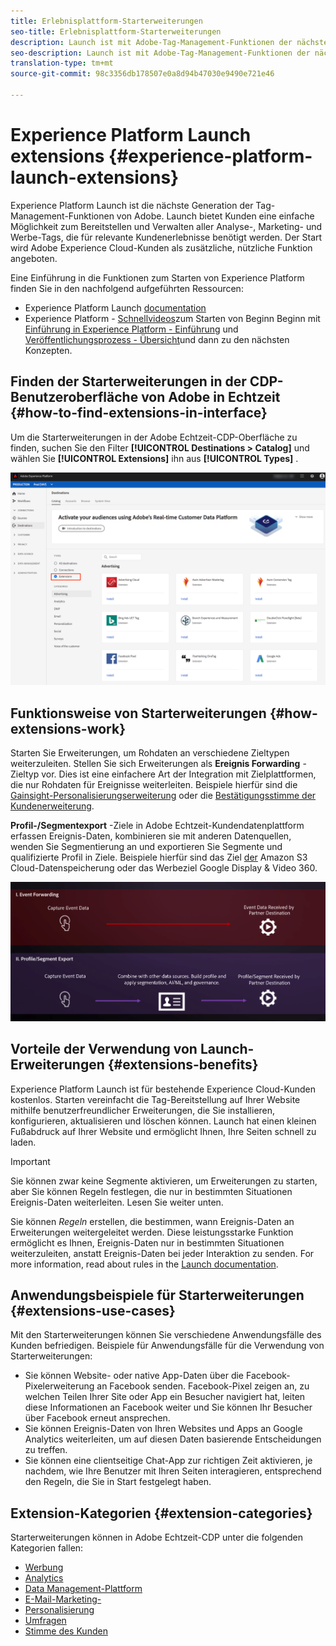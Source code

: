 ```yaml
---
title: Erlebnisplattform-Starterweiterungen
seo-title: Erlebnisplattform-Starterweiterungen
description: Launch ist mit Adobe-Tag-Management-Funktionen der nächsten Generation ausgestattet.  Launch bietet Kunden eine einfache Möglichkeit zum Bereitstellen und Verwalten aller Analyse-, Marketing- und Werbe-Tags, die für relevante Kundenerlebnisse benötigt werden.
seo-description: Launch ist mit Adobe-Tag-Management-Funktionen der nächsten Generation ausgestattet.  Launch bietet Kunden eine einfache Möglichkeit zum Bereitstellen und Verwalten aller Analyse-, Marketing- und Werbe-Tags, die für relevante Kundenerlebnisse benötigt werden.
translation-type: tm+mt
source-git-commit: 98c3356db178507e0a8d94b47030e9490e721e46

---
```



# Experience Platform Launch extensions {#experience-platform-launch-extensions}

Experience Platform Launch ist die nächste Generation der Tag-Management-Funktionen von Adobe. 
Launch bietet Kunden eine einfache Möglichkeit zum Bereitstellen und Verwalten aller Analyse-, Marketing- und Werbe-Tags, die für relevante Kundenerlebnisse benötigt werden. Der Start wird Adobe Experience Cloud-Kunden als zusätzliche, nützliche Funktion angeboten.

Eine Einführung in die Funktionen zum Starten von Experience Platform finden Sie in den nachfolgend aufgeführten Ressourcen:
* Experience Platform Launch [documentation](https://docs.adobe.com/content/help/de-DE/launch/using/overview.html)
* Experience Platform - [Schnellvideos](https://docs.adobe.com/content/help/en/launch/using/intro/get-started/videos.html)zum Starten von Beginn Beginn mit [Einführung in Experience Platform - Einführung](https://www.youtube.com/embed/rwqqkG1SERU) und [Veröffentlichungsprozess - Übersicht](https://helpx.adobe.com/de/analytics/how-to/adobe-launch-publishing-process.html)und dann zu den nächsten Konzepten.

## Finden der Starterweiterungen in der CDP-Benutzeroberfläche von Adobe in Echtzeit {#how-to-find-extensions-in-interface}

Um die Starterweiterungen in der Adobe Echtzeit-CDP-Oberfläche zu finden, suchen Sie den Filter **[!UICONTROL Destinations > Catalog]** und wählen Sie **[!UICONTROL Extensions]** ihn aus **[!UICONTROL Types]** .

![Erweiterungsfilter in der Oberfläche](/help/rtcdp/destinations/assets/extensions-filter.png)

## Funktionsweise von Starterweiterungen {#how-extensions-work}

Starten Sie Erweiterungen, um Rohdaten an verschiedene Zieltypen weiterzuleiten. Stellen Sie sich Erweiterungen als **Ereignis Forwarding** -Zieltyp vor. Dies ist eine einfachere Art der Integration mit Zielplattformen, die nur Rohdaten für Ereignisse weiterleiten. Beispiele hierfür sind die [Gainsight-Personalisierungserweiterung](/help/rtcdp/destinations/gainsight-extension.md) oder die [Bestätigungsstimme der Kundenerweiterung](/help/rtcdp/destinations/confirmit-digital-feedback-extension.md).

**Profil-/Segmentexport** -Ziele in Adobe Echtzeit-Kundendatenplattform erfassen Ereignis-Daten, kombinieren sie mit anderen Datenquellen, wenden Sie Segmentierung an und exportieren Sie Segmente und qualifizierte Profil in Ziele. Beispiele hierfür sind das Ziel [der](/help/rtcdp/destinations/amazon-s3-destination.md) Amazon S3 Cloud-Datenspeicherung oder das Werbeziel [](/help/rtcdp/destinations/google-dv360-destination.md)Google Display &amp; Video 360.

![Erlebnis-Plattform-Starterweiterungen im Vergleich zu anderen Zielen](/help/rtcdp/destinations/assets/launch-and-other-destinations.png)

## Vorteile der Verwendung von Launch-Erweiterungen {#extensions-benefits}

Experience Platform Launch ist für bestehende Experience Cloud-Kunden kostenlos. Starten vereinfacht die Tag-Bereitstellung auf Ihrer Website mithilfe benutzerfreundlicher Erweiterungen, die Sie installieren, konfigurieren, aktualisieren und löschen können. Launch hat einen kleinen Fußabdruck auf Ihrer Website und ermöglicht Ihnen, Ihre Seiten schnell zu laden.

>[!IMPORTANT]
>
>Sie können zwar keine Segmente aktivieren, um Erweiterungen zu starten, aber Sie können Regeln festlegen, die nur in bestimmten Situationen Ereignis-Daten weiterleiten. Lesen Sie weiter unten.

Sie können *Regeln* erstellen, die bestimmen, wann Ereignis-Daten an Erweiterungen weitergeleitet werden. Diese leistungsstarke Funktion ermöglicht es Ihnen, Ereignis-Daten nur in bestimmten Situationen weiterzuleiten, anstatt Ereignis-Daten bei jeder Interaktion zu senden. For more information, read about rules in the [Launch documentation](https://docs.adobe.com/help/de-DE/launch/using/reference/manage-resources/rules.html).

## Anwendungsbeispiele für Starterweiterungen {#extensions-use-cases}

Mit den Starterweiterungen können Sie verschiedene Anwendungsfälle des Kunden befriedigen. Beispiele für Anwendungsfälle für die Verwendung von Starterweiterungen:

* Sie können Website- oder native App-Daten über die Facebook-Pixelerweiterung an Facebook senden. Facebook-Pixel zeigen an, zu welchen Teilen Ihrer Site oder App ein Besucher navigiert hat, leiten diese Informationen an Facebook weiter und Sie können Ihr Besucher über Facebook erneut ansprechen.
* Sie können Ereignis-Daten von Ihren Websites und Apps an Google Analytics weiterleiten, um auf diesen Daten basierende Entscheidungen zu treffen.
* Sie können eine clientseitige Chat-App zur richtigen Zeit aktivieren, je nachdem, wie Ihre Benutzer mit Ihren Seiten interagieren, entsprechend den Regeln, die Sie in Start festgelegt haben.


## Extension-Kategorien {#extension-categories}

Starterweiterungen können in Adobe Echtzeit-CDP unter die folgenden Kategorien fallen:

* [Werbung](/help/rtcdp/destinations/advertising-destinations.md)
* [Analytics](/help/rtcdp/destinations/analytics-destinations.md)
* [Data Management-Plattform](/help/rtcdp/destinations/dmp-destinations.md)
* [E-Mail-Marketing-](/help/rtcdp/destinations/email-marketing-destinations.md)
* [Personalisierung ](/help/rtcdp/destinations/personalization-destinations.md)
* [Umfragen](/help/rtcdp/destinations/survey-destinations.md)
* [Stimme des Kunden](/help/rtcdp/destinations/voice-of-customer-destinations.md)
